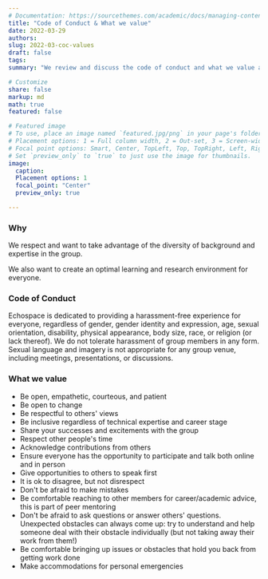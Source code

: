 ```yaml
---
# Documentation: https://sourcethemes.com/academic/docs/managing-content/
title: "Code of Conduct & What we value"
date: 2022-03-29
authors: 
slug: 2022-03-coc-values
draft: false
tags: 
summary: "We review and discuss the code of conduct and what we value as a group regularly, as reminder and inspiration for ourselves."

# Customize
share: false
markup: md
math: true
featured: false

# Featured image
# To use, place an image named `featured.jpg/png` in your page's folder.
# Placement options: 1 = Full column width, 2 = Out-set, 3 = Screen-width
# Focal point options: Smart, Center, TopLeft, Top, TopRight, Left, Right, BottomLeft, Bottom, BottomRight
# Set `preview_only` to `true` to just use the image for thumbnails.
image:
  caption:
  Placement options: 1
  focal_point: "Center"
  preview_only: true

---
```


### Why
We respect and want to take advantage of the diversity of background and expertise in the group.

We also want to create an optimal learning and research environment for everyone.

### Code of Conduct

Echospace is dedicated to providing a harassment-free experience for everyone, regardless of gender, gender identity and expression, age, sexual orientation, disability, physical appearance, body size, race, or religion (or lack thereof). We do not tolerate harassment of group members in any form. Sexual language and imagery is not appropriate for any group venue, including meetings, presentations, or discussions.

### What we value

- Be open, empathetic, courteous, and patient
- Be open to change
- Be respectful to others' views
- Be inclusive regardless of technical expertise and career stage
- Share your successes and excitements with the group
- Respect other people's time
- Acknowledge contributions from others
- Ensure everyone has the opportunity to participate and talk both online and in person
- Give opportunities to others to speak first
- It is ok to disagree, but not disrespect
- Don't be afraid to make mistakes
- Be comfortable reaching to other members for career/academic advice, this is part of peer mentoring
- Don't be afraid to ask questions or answer others' questions. Unexpected obstacles can always come up: try to understand and help someone deal with their obstacle individually (but not taking away their work from them!)
- Be comfortable bringing up issues or obstacles that hold you back from getting work done
- Make accommodations for personal emergencies
